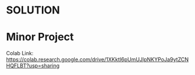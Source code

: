 # SOLUTION

# Minor Project 

Colab Link: https://colab.research.google.com/drive/1XKktI6pUmUJlpNKYPoJa9ytZCNHQFLBT?usp=sharing

